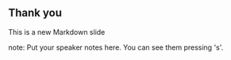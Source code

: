 ##  Thank you

This is a new Markdown slide

note:
    Put your speaker notes here.
    You can see them pressing 's'.
